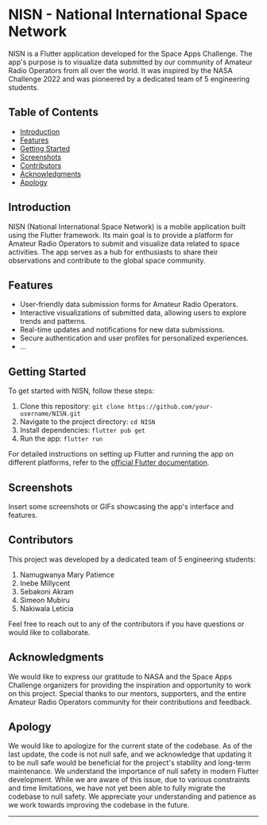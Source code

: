 # NISN - National International Space Network

NISN is a Flutter application developed for the Space Apps Challenge. The app's purpose is to visualize data submitted by our community of Amateur Radio Operators from all over the world. It was inspired by the NASA Challenge 2022 and was pioneered by a dedicated team of 5 engineering students.

## Table of Contents

- [Introduction](#introduction)
- [Features](#features)
- [Getting Started](#getting-started)
- [Screenshots](#screenshots)
- [Contributors](#contributors)
- [Acknowledgments](#acknowledgments)
- [Apology](#apology)

## Introduction

NISN (National International Space Network) is a mobile application built using the Flutter framework. Its main goal is to provide a platform for Amateur Radio Operators to submit and visualize data related to space activities. The app serves as a hub for enthusiasts to share their observations and contribute to the global space community.

## Features

- User-friendly data submission forms for Amateur Radio Operators.
- Interactive visualizations of submitted data, allowing users to explore trends and patterns.
- Real-time updates and notifications for new data submissions.
- Secure authentication and user profiles for personalized experiences.
- ...

## Getting Started

To get started with NISN, follow these steps:

1. Clone this repository: `git clone https://github.com/your-username/NISN.git`
2. Navigate to the project directory: `cd NISN`
3. Install dependencies: `flutter pub get`
4. Run the app: `flutter run`

For detailed instructions on setting up Flutter and running the app on different platforms, refer to the [official Flutter documentation](https://flutter.dev/docs/get-started/install).

## Screenshots

Insert some screenshots or GIFs showcasing the app's interface and features.

## Contributors

This project was developed by a dedicated team of 5 engineering students:

1. Namugwanya Mary Patience
2. Inebe Millycent
3. Sebakoni Akram
4. Simeon Mubiru
5. Nakiwala Leticia

Feel free to reach out to any of the contributors if you have questions or would like to collaborate.

## Acknowledgments

We would like to express our gratitude to NASA and the Space Apps Challenge organizers for providing the inspiration and opportunity to work on this project. Special thanks to our mentors, supporters, and the entire Amateur Radio Operators community for their contributions and feedback.

## Apology

We would like to apologize for the current state of the codebase. As of the last update, the code is not null safe, and we acknowledge that updating it to be null safe would be beneficial for the project's stability and long-term maintenance. We understand the importance of null safety in modern Flutter development. While we are aware of this issue, due to various constraints and time limitations, we have not yet been able to fully migrate the codebase to null safety. We appreciate your understanding and patience as we work towards improving the codebase in the future.

---
